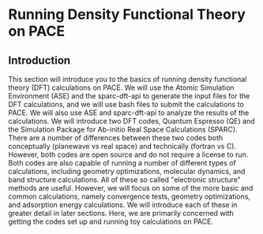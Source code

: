 # Running Density Functional Theory on PACE

## Introduction

This section will introduce you to the basics of running density functional theory (DFT) calculations on PACE. We will use the Atomic Simulation Environment (ASE) and the sparc-dft-api to generate the input files for the DFT calculations, and we will use bash files to submit the calculations to PACE. We will also use ASE and sparc-dft-api to analyze the results of the calculations. We will introduce two DFT codes, Quantum Espresso (QE) and the Simulation Package for Ab-initio Real Space Calculations (SPARC). There are a number of differences between these two codes both conceptually (planewave vs real space) and technically (fortran vs C). However, both codes are open source and do not require a license to run. Both codes are also capable of running a number of different types of calculations, including geometry optimizations, molecular dynamics, and band structure calculations. All of these so called "electronic structure" methods are useful. However, we will focus on some of the more basic and common calculations, namely convergence tests, geometry optimizations, and adsorption energy calculations. We will introduce each of these in greater detail in later sections. Here, we are primarily concerned with getting the codes set up and running toy calculations on PACE. 